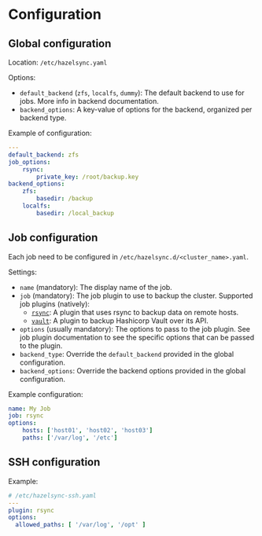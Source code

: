 # Configuration

## Global configuration

Location: `/etc/hazelsync.yaml`

Options:
* `default_backend` (`zfs`, `localfs`, `dummy`): The default backend to use for jobs.
  More info in backend documentation.
* `backend_options`: A key-value of options for the backend, organized per backend type.

Example of configuration:
```yaml
---
default_backend: zfs
job_options:
    rsync:
        private_key: /root/backup.key
backend_options:
    zfs:
        basedir: /backup
    localfs:
        basedir: /local_backup
```

## Job configuration

Each job need to be configured in `/etc/hazelsync.d/<cluster_name>.yaml`.

Settings:
* `name` (mandatory): The display name of the job.
* `job` (mandatory): The job plugin to use to backup the cluster.
  Supported job plugins (natively):
  * [`rsync`](./docs/jobs/rsync.md): A plugin that uses rsync to backup data on remote hosts.
  * [`vault`](./docs/jobs/vault.md): A plugin to backup Hashicorp Vault over its API.
* `options` (usually mandatory): The options to pass to the job plugin. See job plugin documentation
  to see the specific options that can be passed to the plugin.
* `backend_type`: Override the `default_backend` provided in the global configuration.
* `backend_options`: Override the backend options provided in the global configuration.

Example configuration:
```yaml
name: My Job
job: rsync
options:
    hosts: ['host01', 'host02', 'host03']
    paths: ['/var/log', '/etc']
```

## SSH configuration

Example:
```yaml
# /etc/hazelsync-ssh.yaml
---
plugin: rsync
options:
  allowed_paths: [ '/var/log', '/opt' ]
```
